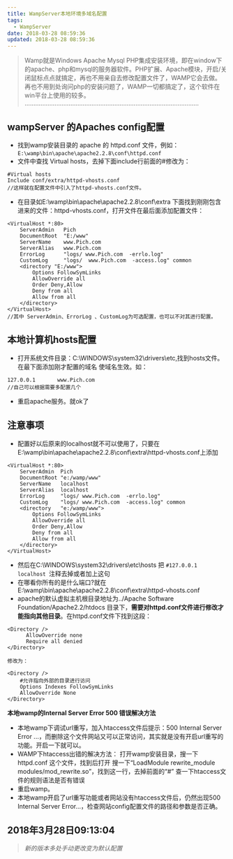 ```yaml
---
title: WampServer本地环境多域名配置
tags:
  - WampServer
date: 2018-03-28 08:59:36
updated: 2018-03-28 08:59:36
---
```

> Wamp就是Windows Apache Mysql PHP集成安装环境，即在window下的apache、php和mysql的服务器软件。PHP扩展、Apache模块，开启/关闭鼠标点点就搞定，再也不用亲自去修改配置文件了，WAMP它会去做。再也不用到处询问php的安装问题了，WAMP一切都搞定了，这个软件在win平台上使用的较多。
...................................................................................................

## wampServer 的Apaches config配置

- 找到wamp安装目录的 apache 的 httpd.conf 文件，例如：`E:\wamp\bin\apache\apache2.2.8\conf\httpd.conf`
- 文件中查找 Virtual hosts，去掉下面include行前面的#修改为：

```
#Virtual hosts
Include conf/extra/httpd-vhosts.conf
//这样就在配置文件中引入了httpd-vhosts.conf文件。
```

- 在目录如E:\wamp\bin\apache\apache2.2.8\conf\extra 下面找到刚刚包含进来的文件：httpd-vhosts.conf，打开文件在最后面添加配置文件：

```
<VirtualHost *:80>
    ServerAdmin   Pich
    DocumentRoot  "E:/www"  
    ServerName    www.Pich.com     
    ServerAlias   www.Pich.com
    ErrorLog      "logs/ www.Pich.com  -errlo.log"
    CustomLog     "logs/  www.Pich.com  -access.log" common
    <directory "E:/www">
        Options FollowSymLinks
        AllowOverride all
        Order Deny,Allow
        Deny from all
        Allow from all
    </directory> 
</VirtualHost>
//其中 ServerAdmin、ErrorLog 、CustomLog为可选配置，也可以不对其进行配置。
```

## 本地计算机hosts配置

- 打开系统文件目录：C:\WINDOWS\system32\drivers\etc,找到hosts文件。在最下面添加刚才配置的域名 使域名生效。如：

```
127.0.0.1       www.Pich.com
//自己可以根据需要多配置几个
```

- 重启apache服务。就ok了

## 注意事项

- 配置好以后原来的localhost就不可以使用了，只要在E:\wamp\bin\apache\apache2.2.8\conf\extra\httpd-vhosts.conf上添加

```
<VirtualHost *:80>
    ServerAdmin  Pich
    DocumentRoot "e:/wamp/www"  
    ServerName   localhost   
    ServerAlias  localhost
    ErrorLog     "logs/ www.Pich.com  -errlo.log"
    CustomLog    "logs/ www.Pich.com  -access.log" common
    <directory   "e:/wamp/www">
        Options FollowSymLinks
        AllowOverride all
        Order Deny,Allow
        Deny from all
        Allow from all
    </directory>
</VirtualHost>
```

- 然后在C:\WINDOWS\system32\drivers\etc\hosts 把 `#127.0.0.1       localhost `注释去掉或者加上这句
- 在哪看你所有的是什么端口?就在 E:\wamp\bin\apache\apache2.2.8\conf\extra\httpd-vhosts.conf
- apache的默认虚拟主机根目录地址为../Apache Software Foundation/Apache2.2/htdocs 目录下，**需要对httpd.conf文件进行修改才能指向其他目录**。在httpd.conf文件下找到这段：

```
<Directory />
      AllowOverride none
      Require all denied
</Directory>

修改为：

<Directory />
    #允许指向外部的目录进行访问  
    Options Indexes FollowSymLinks  
    AllowOverride None  
</Directory>
```

**本地wamp的Internal Server Error 500 错误解决方法**
- 本地wamp下调试url重写，加入htaccess文件后提示：500 Internal Server Error ...，而删除这个文件网站又可以正常访问，其实就是没有开启url重写的功能。开启一下就可以。
- WAMP下htaccess出错的解决方法：
  打开wamp安装目录，搜一下 httpd.conf 这个文件，找到后打开
  搜一下“LoadModule rewrite_module modules/mod_rewrite.so”，找到这一行，去掉前面的“#”
  查一下htaccess文件的规则语法是否有错误
- 重启wamp。
- 本地wamp开启了url重写功能或者网站没有htaccess文件后，仍然出现500 Internal Server Error...，检查网站config配置文件的路径和参数是否正确。

2018年3月28日09:13:04
----
> *新的版本多处手动更改变为默认配置*